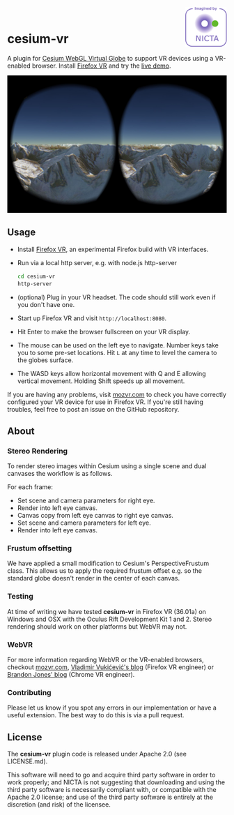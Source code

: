 <a href="http://nicta.com.au/"><img align="right" src="images/nicta_logo.png"></a>
<br>

# cesium-vr

A plugin for [Cesium WebGL Virtual Globe](http://cesiumjs.org) to support VR devices using a VR-enabled browser. Install [Firefox VR](http://mozvr.com/downloads.html) and try the [live demo](http://nicta.github.io/cesium-oculus-plugin/).

[![screengrab](images/screengrab.jpg)](http://nicta.github.io/cesium-oculus-plugin/)

## Usage

* Install [Firefox VR](http://mozvr.com/downloads.html), an experimental Firefox build with VR interfaces.
* Run via a local http server, e.g. with node.js http-server

    ```bash
    cd cesium-vr
    http-server
    ```

* (optional) Plug in your VR headset. The code should still work even if you don't have one.
* Start up Firefox VR and visit `http://localhost:8080`.
* Hit Enter to make the browser fullscreen on your VR display.
* The mouse can be used on the left eye to navigate.  Number keys take you to some pre-set locations. Hit `L` at any time to level the camera to the globes surface.
* The WASD keys allow horizontal movement with Q and E allowing vertical movement. Holding Shift speeds up all movement.

If you are having any problems, visit [mozvr.com](http://mozvr.com) to check you have correctly configured your VR device for use in Firefox VR. If you're still having troubles, feel free to post an issue on the GitHub repository.

## About

### Stereo Rendering
To render stereo images within Cesium using a single scene and dual canvases the workflow is as follows.

For each frame:

* Set scene and camera parameters for right eye.
* Render into left eye canvas.
* Canvas copy from left eye canvas to right eye canvas.
* Set scene and camera parameters for left eye.
* Render into left eye canvas.

### Frustum offsetting
We have applied a small modification to Cesium's PerspectiveFrustum class.
This allows us to apply the required frustum offset e.g. so the standard globe doesn't render in the center of each canvas.

### Testing
At time of writing we have tested **cesium-vr** in Firefox VR (36.01a) on Windows and OSX with the Oculus Rift Development Kit 1 and 2.
Stereo rendering should work on other platforms but WebVR may not.

### WebVR
For more information regarding WebVR or the VR-enabled browsers, checkout [mozvr.com](http://mozvr.com), [Vladimir Vukićević's blog](http://blog.bitops.com/blog/2014/06/26/first-steps-for-vr-on-the-web/) (Firefox VR engineer) or [Brandon Jones' blog](http://blog.tojicode.com/2014/07/bringing-vr-to-chrome.html) (Chrome VR engineer).

### Contributing
Please let us know if you spot any errors in our implementation or have a useful extension.  The best way to do this is via a pull request.

## License

The **cesium-vr** plugin code is released under Apache 2.0 (see LICENSE.md).

This software will need to go and acquire third party software in order to work properly; and NICTA is not suggesting that downloading and using the third party software is necessarily compliant with, or compatible with the Apache 2.0 license; and use of the third party software is entirely at the discretion (and risk) of the licensee.
